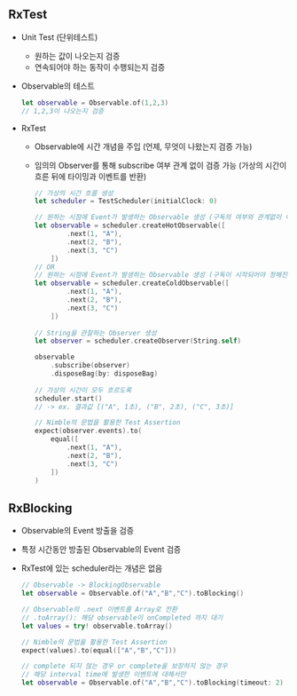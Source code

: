 ## RxTest
- Unit Test (단위테스트)
  - 원하는 값이 나오는지 검증
  - 연속되어야 하는 동작이 수행되는지 검증
- Observable의 테스트
  
  ```swift
  let observable = Observable.of(1,2,3)
  // 1,2,3이 나오는지 검증
  ```
- RxTest 
  - Observable에 시간 개념을 주입 (언제, 무엇이 나왔는지 검증 가능)
  - 임의의 Observer를 통해 subscribe 여부 관계 없이 검증 가능 (가상의 시간이 흐른 뒤에 타이밍과 이벤트를 반환)
  
    ```swift
    // 가상의 시간 흐름 생성
    let scheduler = TestScheduler(initialClock: 0)
    
    // 원하는 시점에 Event가 발생하는 Observable 생성 (구독의 여부와 관계없이 이벤트 발생)
    let observable = scheduler.createHotObservable([
            .next(1, "A"),
            .next(2, "B"),
            .next(3, "C")
        ])   
    // OR
    // 원하는 시점에 Event가 발생하는 Observable 생성 (구독이 시작되어야 정해진 순서대로 이벤트 발생)
    let observable = scheduler.createColdObservable([
            .next(1, "A"),
            .next(2, "B"),
            .next(3, "C")
        ])
        
    // String을 관찰하는 Observer 생성
    let observer = scheduler.createObserver(String.self)
    
    observable
        .subscribe(observer)
        .disposeBag(by: disposeBag)
        
    // 가상의 시간이 모두 흐르도록
    scheduler.start()
    // -> ex. 결과값 [("A", 1초), ("B", 2초), ("C", 3초)]
    
    // Nimble의 문법을 활용한 Test Assertion
    expect(observer.events).to(
        equal([
            .next(1, "A"),
            .next(2, "B"),
            .next(3, "C")
        ])
    )
    ```
  
## RxBlocking
- Observable의 Event 방출을 검증
- 특정 시간동안 방출된 Observable의 Event 검증
- RxTest에 있는 scheduler라는 개념은 없음
  
  ```swift
  // Observable -> BlockingObservable
  let observable = Observable.of("A","B","C").toBlocking()
  
  // Observable의 .next 이벤트를 Array로 전환
  // .toArray(): 해당 observable이 onCompleted 까지 대기
  let values = try! observable.toArray()
  
  // Nimble의 문법을 활용한 Test Assertion
  expect(values).to(equal(["A","B","C"]))
  
  // complete 되지 않는 경우 or complete을 보장하지 않는 경우
  // 해당 interval time에 발생한 이벤트에 대해서만 
  let observable = Observable.of("A","B","C").toBlocking(timeout: 2)
  ```
   
